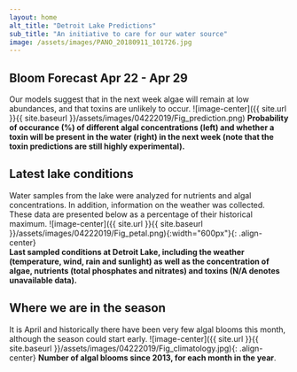 ```yaml
---
layout: home
alt_title: "Detroit Lake Predictions"
sub_title: "An initiative to care for our water source"
image: /assets/images/PANO_20180911_101726.jpg
---
```

## Bloom Forecast Apr 22 - Apr 29
Our models suggest that in the next week algae will remain at low abundances, and that toxins are unlikely to occur.
![image-center]({{ site.url }}{{ site.baseurl }}/assets/images/04222019/Fig_prediction.png)
__Probability of occurance (%) of different algal concentrations (left) and whether a toxin will be present in the water (right) in the next week (note that the toxin predictions are still highly experimental).__

## Latest lake conditions
Water samples from the lake were analyzed for nutrients and algal concentrations. In addition, information on the weather was collected. These data are presented below as a percentage of their historical maximum.
![image-center]({{ site.url }}{{ site.baseurl }}/assets/images/04222019/Fig_petal.png){:width="600px"}{: .align-center}
<br clear="all" />
__Last sampled conditions at Detroit Lake, including the weather (temperature, wind, rain and sunlight) as well as the concentration of algae, nutrients (total phosphates and nitrates) and toxins (N/A denotes unavailable data).__

## Where we are in the season
It is April and historically there have been very few algal blooms this month, although the season could start early.
![image-center]({{ site.url }}{{ site.baseurl }}/assets/images/04222019/Fig_climatology.jpg){: .align-center}
__Number of algal blooms since 2013, for each month in the year__.
